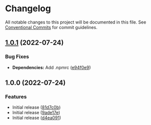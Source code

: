 # Changelog

All notable changes to this project will be documented in this file. See
[Conventional Commits](https://conventionalcommits.org) for commit guidelines.

## [1.0.1](https://github.com/telkom-design/Theme-Logee-Website/compare/v1.0.0...v1.0.1) (2022-07-24)


### Bug Fixes

* **Dependencies:** Add .npmrc ([e94f0e9](https://github.com/telkom-design/Theme-Logee-Website/commit/e94f0e9e6564be42b75689a228a75b60dfe88996))

## 1.0.0 (2022-07-24)


### Features

* Initial release ([81d7c0b](https://github.com/telkom-design/Theme-Logee-Website/commit/81d7c0be3f213a8d1b84e4f2a4792c91c15726c0))
* Initial release ([9ade17e](https://github.com/telkom-design/Theme-Logee-Website/commit/9ade17ee263fdda97d25dc8a4e411a00b62e343b))
* Initial release ([d4ea091](https://github.com/telkom-design/Theme-Logee-Website/commit/d4ea09118d20cdfd958347ee1b0609c67573f355))
